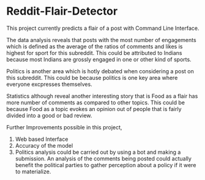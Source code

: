 # Reddit-Flair-Detector

This project currently predicts a flair of a post with Command Line Interface. 

The data analysis reveals that posts with the most number of engagements which is defined as the average of the ratios of comments and likes is highest for sport for this subreddit. This could be attributed to Indians because most Indians are grossly engaged in one or other kind of sports.

Politics is another area which is hotly debated when considering a post on this subreddit. This could be because politics is one key area where everyone excpresses themselves.

Statistics although reveal another interesting story that is Food as a flair has more number of comments as compared to other topics. This could be because Food as a topic evokes an opinion out of people that is fairly divided into a good or bad review.

Further Improvements possible in this project,

1. Web based Interface
2. Accuracy of the model
3. Politics analysis could be carried out by using a bot and making a submission. An analysis of the comments being posted could actually benefit the political parties to gather perception about a policy if it were to materialize.
